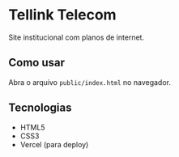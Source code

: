 # Tellink Telecom

Site institucional com planos de internet.

## Como usar
Abra o arquivo `public/index.html` no navegador.

## Tecnologias
- HTML5
- CSS3
- Vercel (para deploy)
